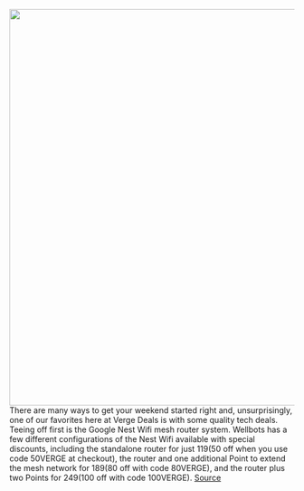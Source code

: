 <img src='https://cdn.vox-cdn.com/thumbor/-66k-B6wCaSwa-QwCPsZgDlh9IE=/0x0:2040x1360/1200x800/filters:focal(857x517:1183x843)/cdn.vox-cdn.com/uploads/chorus_image/image/70895242/vpavic_191010_3722_0006.0.jpg' width='700px' /><br/>
There are many ways to get your weekend started right and, unsurprisingly, one of our favorites here at Verge Deals is with some quality tech deals. Teeing off first is the Google Nest Wifi mesh router system. Wellbots has a few different configurations of the Nest Wifi available with special discounts, including the standalone router for just $119 ($50 off when you use code 50VERGE at checkout), the router and one additional Point to extend the mesh network for $189 ($80 off with code 80VERGE), and the router plus two Points for $249 ($100 off with code 100VERGE).
<a href='https://www.theverge.com/good-deals/2022/5/21/23132559/google-nest-wifi-mesh-router-hub-max-seagate-xbox-expansions-card-gopro-hero-10-1password-deal-sale'> Source <a/>